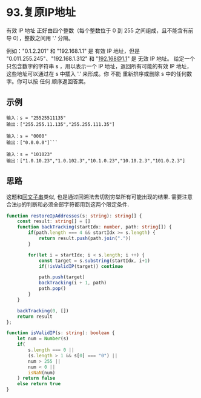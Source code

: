 # 93.复原IP地址

有效 IP 地址 正好由四个整数（每个整数位于 0 到 255 之间组成，且不能含有前导 0），整数之间用 '.' 分隔。

例如："0.1.2.201" 和 "192.168.1.1" 是 有效 IP 地址，但是 "0.011.255.245"、"192.168.1.312" 和 "192.168@1.1" 是 无效 IP 地址。
给定一个只包含数字的字符串 s ，用以表示一个 IP 地址，返回所有可能的有效 IP 地址，这些地址可以通过在 s 中插入 '.' 来形成。你 不能 重新排序或删除 s 中的任何数字。你可以按 任何 顺序返回答案。


## 示例

```
输入：s = "25525511135"
输出：["255.255.11.135","255.255.111.35"]
```

```
输入：s = "0000"
输出：["0.0.0.0"]```
```

```
输入：s = "101023"
输出：["1.0.10.23","1.0.102.3","10.1.0.23","10.10.2.3","101.0.2.3"]
```


## 思路 

这题和[回文子串](../partition/README.md)类似, 也是通过回溯法去切割穷举所有可能出现的结果. 需要注意合法ip的判断和必须全部字符都用到这两个限定条件. 

```typescript 
function restoreIpAddresses(s: string): string[] {
    const result: string[] = []
    function backTracking(startIdx: number, path: string[]) {
        if(path.length === 4 && startIdx >= s.length) {
            return result.push(path.join("."))
        }

        for(let i = startIdx; i < s.length; i ++) {
            const target = s.substring(startIdx, i+1)
            if(!isValidIP(target)) continue 

            path.push(target)
            backTracking(i + 1, path)
            path.pop()
        }
    }

    backTracking(0, [])
    return result 
};

function isValidIP(s: string): boolean {
    let num = Number(s)
    if(
        s.length === 0 || 
        (s.length > 1 && s[0] === "0") || 
        num > 255 || 
        num < 0 || 
        isNaN(num)
    ) return false 
    else return true
}
```


